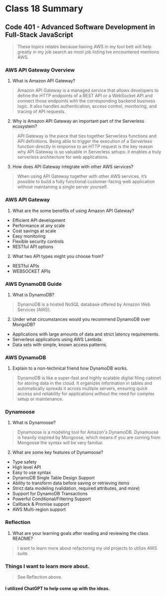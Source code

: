# Class 18 Summary
## Code 401 - Advanced Software Development in Full-Stack JavaScript

> These topics relates because having AWS in my tool belt will help greatly in my job search as most job listing Ive encountered mentions AWS.

### AWS API Gateway Overview
1. What is Amazon API Gateway?
> Amazon API Gateway is a managed service that allows developers to define the HTTP endpoints of a REST API or a WebSocket API and connect those endpoints with the corresponding backend business logic. It also handles authentication, access control, monitoring, and tracing of API requests.
2. Why is Amazon API Gateway an important part of the Serverless ecosystem?
>  API Gateway is the piece that ties together Serverless functions and API definitions. Being able to trigger the execution of a Serverless function directly in response to an HTTP request is the key reason why API Gateway is so valuable in Serverless setups: it enables a truly serverless architecture for web applications. 
3. How does API Gateway integrate with other AWS services?
> When using API Gateway together with other AWS services, it’s possible to build a fully functional customer-facing web application without maintaining a single server yourself.

### AWS API Gateway
1. What are the some benefits of using Amazon API Gateway?
* Efficient API development
* Performance at any scale
* Cost savings at scale
* Easy monitoring
* Flexible security controls
* RESTful API options
2. What two API types might you choose from?
* RESTful APIs
* WEBSOCKET APIs

### AWS DynamoDB Guide
1. What is DynamoDB?
> DynamoDB is a hosted NoSQL database offered by Amazon Web Services (AWS).
2. Under what circumstances would you recommend DynamoDB over MongoDB?
* Applications with large amounts of data and strict latency requirements.
* Serverless applications using AWS Lambda.
* Data sets with simple, known access patterns.

### AWS DynamoDB
1. Explain to a non-technical friend how DynamoDB works.
> DynamoDB is like a super-fast and highly scalable digital filing cabinet for storing data in the cloud. It organizes information in tables and automatically spreads it across multiple servers, ensuring quick access and reliability for applications without the need for complex setup or maintenance.

### Dynamoose
1. What is Dynamoose?
> Dynamoose is a modeling tool for Amazon's DynamoDB. Dynamoose is heavily inspired by Mongoose, which means if you are coming from Mongoose the syntax will be very familiar.
2. What are some key features of Dynamoose?
* Type safety
* High level API
* Easy to use syntax
* DynamoDB Single Table Design Support
* Ability to transform data before saving or retrieving items
* Strict data modeling (validation, required attributes, and more)
* Support for DynamoDB Transactions
* Powerful Conditional/Filtering Support
* Callback & Promise support
* AWS Multi-region support

### Reflection
1. What are your learning goals after reading and reviewing the class README?
> I want to learn more about refactoring my old projects to utilize AWS suite.

### Things I want to learn more about.
> See Reflection above.

#### I utilized ChatGPT to help come up with the ideas.
